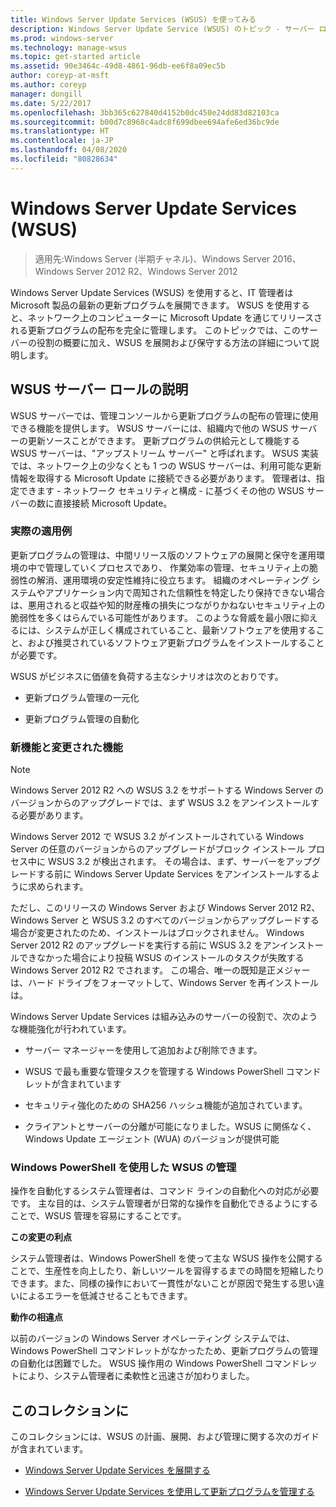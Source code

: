 ```yaml
---
title: Windows Server Update Services (WSUS) を使ってみる
description: Windows Server Update Service (WSUS) のトピック - サーバー ロールとその実際の適用例の概要
ms.prod: windows-server
ms.technology: manage-wsus
ms.topic: get-started article
ms.assetid: 90e3464c-49d8-4861-96db-ee6f8a09ec5b
author: coreyp-at-msft
ms.author: coreyp
manager: dongill
ms.date: 5/22/2017
ms.openlocfilehash: 3bb365c627840d4152b0dc450e24dd83d82103ca
ms.sourcegitcommit: b00d7c8968c4adc8f699dbee694afe6ed36bc9de
ms.translationtype: HT
ms.contentlocale: ja-JP
ms.lasthandoff: 04/08/2020
ms.locfileid: "80828634"
---
```

# <a name="windows-server-update-services-wsus"></a>Windows Server Update Services (WSUS)

>適用先:Windows Server (半期チャネル)、Windows Server 2016、Windows Server 2012 R2、Windows Server 2012

Windows Server Update Services (WSUS) を使用すると、IT 管理者は Microsoft 製品の最新の更新プログラムを展開できます。 WSUS を使用すると、ネットワーク上のコンピューターに Microsoft Update を通じてリリースされる更新プログラムの配布を完全に管理します。 このトピックでは、このサーバーの役割の概要に加え、WSUS を展開および保守する方法の詳細について説明します。

## <a name="wsus-server-role-description"></a>WSUS サーバー ロールの説明
WSUS サーバーでは、管理コンソールから更新プログラムの配布の管理に使用できる機能を提供します。 WSUS サーバーには、組織内で他の WSUS サーバーの更新ソースことができます。 更新プログラムの供給元として機能する WSUS サーバーは、"アップストリーム サーバー" と呼ばれます。 WSUS 実装では、ネットワーク上の少なくとも 1 つの WSUS サーバーは、利用可能な更新情報を取得する Microsoft Update に接続できる必要があります。 管理者は、指定できます - ネットワーク セキュリティと構成 - に基づくその他の WSUS サーバーの数に直接接続 Microsoft Update。

### <a name="practical-applications"></a>実際の適用例
更新プログラムの管理は、中間リリース版のソフトウェアの展開と保守を運用環境の中で管理していくプロセスであり、 作業効率の管理、セキュリティ上の脆弱性の解消、運用環境の安定性維持に役立ちます。 組織のオペレーティング システムやアプリケーション内で周知された信頼性を特定したり保持できない場合は、悪用されると収益や知的財産権の損失につながりかねないセキュリティ上の脆弱性を多くはらんでいる可能性があります。 このような脅威を最小限に抑えるには、システムが正しく構成されていること、最新ソフトウェアを使用すること、および推奨されているソフトウェア更新プログラムをインストールすることが必要です。

WSUS がビジネスに価値を負荷する主なシナリオは次のとおりです。

-   更新プログラム管理の一元化

-   更新プログラム管理の自動化

### <a name="new-and-changed-functionality"></a>新機能と変更された機能

> [!NOTE]
> Windows Server 2012 R2 への WSUS 3.2 をサポートする Windows Server のバージョンからのアップグレードでは、まず WSUS 3.2 をアンインストールする必要があります。
> 
> Windows Server 2012 で WSUS 3.2 がインストールされている Windows Server の任意のバージョンからのアップグレードがブロック インストール プロセス中に WSUS 3.2 が検出されます。 その場合は、まず、サーバーをアップグレードする前に Windows Server Update Services をアンインストールするように求められます。
> 
> ただし、このリリースの Windows Server および Windows Server 2012 R2、Windows Server と WSUS 3.2 のすべてのバージョンからアップグレードする場合が変更されたのため、インストールはブロックされません。 Windows Server 2012 R2 のアップグレードを実行する前に WSUS 3.2 をアンインストールできなかった場合により投稿 WSUS のインストールのタスクが失敗する Windows Server 2012 R2 でされます。 この場合、唯一の既知是正メジャーは、ハード ドライブをフォーマットして、Windows Server を再インストールは。

Windows Server Update Services は組み込みのサーバーの役割で、次のような機能強化が行われています。

-   サーバー マネージャーを使用して追加および削除できます。

-   WSUS で最も重要な管理タスクを管理する Windows PowerShell コマンドレットが含まれています

-   セキュリティ強化のための SHA256 ハッシュ機能が追加されています。

-   クライアントとサーバーの分離が可能になりました。WSUS に関係なく、Windows Update エージェント (WUA) のバージョンが提供可能

### <a name="using-windows-powershell-to-manage-wsus"></a>Windows PowerShell を使用した WSUS の管理
操作を自動化するシステム管理者は、コマンド ラインの自動化への対応が必要です。 主な目的は、システム管理者が日常的な操作を自動化できるようにすることで、WSUS 管理を容易にすることです。

**この変更の利点**

システム管理者は、Windows PowerShell を使って主な WSUS 操作を公開することで、生産性を向上したり、新しいツールを習得するまでの時間を短縮したりできます。また、同様の操作において一貫性がないことが原因で発生する思い違いによるエラーを低減させることもできます。

**動作の相違点**

以前のバージョンの Windows Server オペレーティング システムでは、Windows PowerShell コマンドレットがなかったため、更新プログラムの管理の自動化は困難でした。 WSUS 操作用の Windows PowerShell コマンドレットにより、システム管理者に柔軟性と迅速さが加わりました。

## <a name="in-this-collection"></a>このコレクションに
このコレクションには、WSUS の計画、展開、および管理に関する次のガイドが含まれています。

-   [Windows Server Update Services を展開する](../deploy/deploy-windows-server-update-services.md)

-   [Windows Server Update Services を使用して更新プログラムを管理する](../manage/update-management-with-windows-server-update-services.md)


